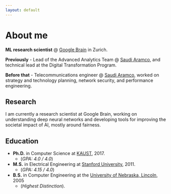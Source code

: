 ```yaml
---
layout: default
---
```


# About me

**ML research scientist** @ [Google Brain](https://research.google/teams/brain/) in Zurich. 

**Previously** - Lead of the Advanced Analytics Team @ [Saudi Aramco](https://www.aramco.com/), and technical lead at the Digital Transformation Program. 

**Before that** - Telecommunications engineer @ [Saudi Aramco](https://www.aramco.com/), worked on strategy and technology planning, network security, and performance engineering.

## Research

I am currently a research scientist at Google Brain, working on understanding deep neural networks and developing tools for improving the societal impact of AI, mostly around fairness.

## Education

- **Ph.D.** in Computer Science at [KAUST](https://www.kaust.edu.sa/), 2017.
  - (_GPA: 4.0 / 4.0_)
- **M.S.** in Electrical Engineering at [Stanford University](https://www.stanford.edu/), 2011. 
  - (_GPA: 4.15 / 4.0_)
- **B.S.** in Computer Engineering at the [University of Nebraska, Lincoln](https://www.unl.edu/), 2005 
  - (_Highest Distinction_). 
